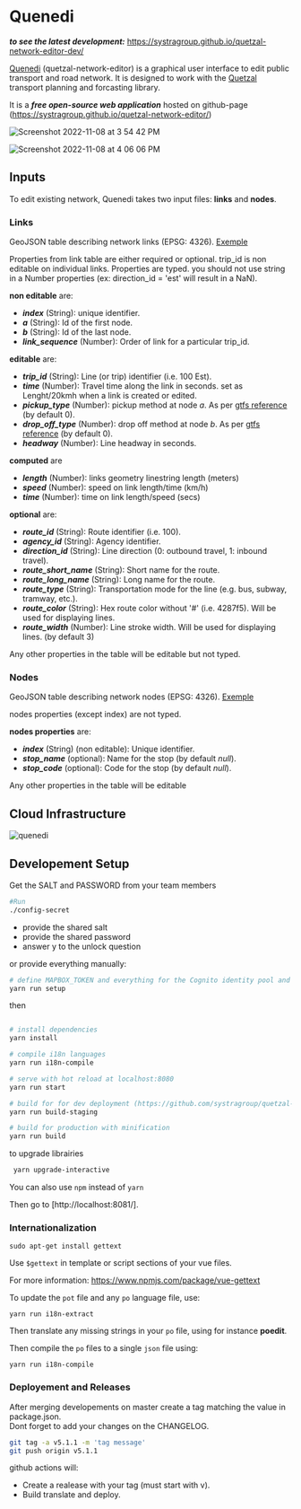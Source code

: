 # Quenedi

***to see the latest development:***
<https://systragroup.github.io/quetzal-network-editor-dev/>

[Quenedi](https://systragroup.github.io/quetzal-network-editor/) (quetzal-network-editor) is a graphical user interface to edit public transport and road network. It is designed to work with the [Quetzal](https://github.com/systragroup/quetzal) transport planning and forcasting library.  

It is a ***free open-source web application*** hosted on github-page (<https://systragroup.github.io/quetzal-network-editor/>)

![Screenshot 2022-11-08 at 3 54 42 PM](https://user-images.githubusercontent.com/79281989/200673287-fc06af70-03e1-4854-8099-7dcaf35d5c83.png)

![Screenshot 2022-11-08 at 4 06 06 PM](https://user-images.githubusercontent.com/79281989/200675384-31d7b65b-8a80-402c-8c0f-6ea0bdef884d.png)

## Inputs

To edit existing network, Quenedi takes two input files: **links** and **nodes**.

### Links

GeoJSON table describing network links (EPSG: 4326). [Exemple](static/links_exemple.geojson)

Properties from link table are either required or optional. trip_id is non editable on individual links.
Properties are typed. you should not use string in a Number properties (ex: direction_id = 'est' will result in a NaN).

**non editable** are:

- ***index*** (String): unique identifier.
- ***a*** (String): Id of the first node.
- ***b*** (String): Id of the last node.
- ***link_sequence*** (Number): Order of link for a particular trip_id.

**editable** are:

- ***trip_id*** (String): Line (or trip) identifier (i.e. 100 Est).
- ***time*** (Number): Travel time along the link in seconds. set as Lenght/20kmh when a link is created or edited.
- ***pickup_type*** (Number): pickup method at node *a*. As per [gtfs reference](https://developers.google.com/transit/gtfs/reference) (by default 0).
- ***drop_off_type*** (Number): drop off method at node *b*. As per [gtfs reference](https://developers.google.com/transit/gtfs/reference) (by default 0).
- ***headway*** (Number): Line headway in seconds.

**computed** are
- ***length*** (Number): links geometry linestring length (meters)
- ***speed*** (Number): speed on link length/time (km/h)
- ***time*** (Number): time on link length/speed (secs)

**optional** are:

- ***route_id*** (String): Route identifier (i.e. 100).
- ***agency_id*** (String): Agency identifier.
- ***direction_id*** (String): Line direction (0: outbound travel, 1: inbound travel).
- ***route_short_name*** (String): Short name for the route.
- ***route_long_name*** (String): Long name for the route.
- ***route_type*** (String): Transportation mode for the line (e.g. bus, subway, tramway, etc.).
- ***route_color*** (String): Hex route color without '#' (i.e. 4287f5). Will be used for displaying lines.
- ***route_width*** (Number): Line stroke width. Will be used for displaying lines. (by default 3)

Any other properties in the table will be editable but not typed.

### Nodes

GeoJSON table describing network nodes (EPSG: 4326). [Exemple](static/nodes_exemple.geojson)

nodes properties (except index) are not typed.

**nodes properties** are:

- ***index*** (String) (non editable): Unique identifier.
- ***stop_name*** (optional): Name for the stop (by default *null*).
- ***stop_code*** (optional): Code for the stop (by default *null*).

Any other properties in the table will be editable

## Cloud Infrastructure

![quenedi](https://github.com/systragroup/quetzal-network-editor/assets/79281989/933ccd46-9d69-4c95-bdb7-e1fc5c58a73d)

## Developement Setup

Get the SALT and PASSWORD from your team members

```sh
#Run
./config-secret
```

- provide the shared salt
- provide the shared password
- answer y to the unlock question

or provide everything manually:

```sh
# define MAPBOX_TOKEN and everything for the Cognito identity pool and identity provider
yarn run setup
```

then

```sh

# install dependencies
yarn install

# compile i18n languages
yarn run i18n-compile

# serve with hot reload at localhost:8080
yarn run start

# build for for dev deployment (https://github.com/systragroup/quetzal-network-editor-dev)
yarn run build-staging

# build for production with minification
yarn run build
```

to upgrade librairies

```sh
 yarn upgrade-interactive
```

You can also use `npm` instead of `yarn`

Then go to [http://localhost:8081/].



### Internationalization

```
sudo apt-get install gettext
```

Use `$gettext` in template or script sections of your vue files.

For more information: <https://www.npmjs.com/package/vue-gettext>

To update the `pot` file and any `po` language file, use:

```
yarn run i18n-extract
```

Then translate any missing strings in your `po` file, using for instance **poedit**.

Then compile the `po` files to a single `json` file using:

```
yarn run i18n-compile
```

### Deployement and Releases

After merging developements on master create a tag matching the value in package.json.<br>
Dont forget to add your changes on the CHANGELOG.
```bash
git tag -a v5.1.1 -m 'tag message'
git push origin v5.1.1
```

github actions will:
  - Create a realease with your tag (must start with v).
  - Build translate and deploy.


